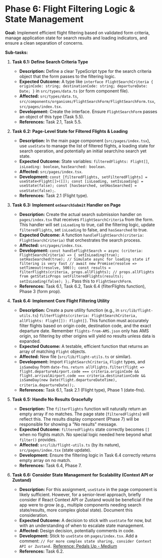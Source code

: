 # Phase 6: Flight Filtering Logic & State Management

**Goal:** Implement efficient flight filtering based on validated form criteria, manage application state for search results and loading indicators, and ensure a clean separation of concerns.

**Sub-tasks:**

1.  **Task 6.1: Define Search Criteria Type**

    - **Description:** Define a clear TypeScript type for the search criteria object that the form passes to the filtering logic.
    - **Expected Outcome:** A type like `interface FlightSearchCriteria { originCode: string; destinationCode: string; departureDate: Date; }` in `src/types/data.ts` (or form component file).
    - **Affected:** `src/types/data.ts`, `src/components/organisms/FlightSearchForm/FlightSearchForm.tsx`, `src/pages/index.tsx`.
    - **Development:** Create the interface. Ensure `FlightSearchForm` passes an object of this type (Task 5.5).
    - **References:** Task 2.1, Task 5.5.

2.  **Task 6.2: Page-Level State for Filtered Flights & Loading**

    - **Description:** In the main page component (`src/pages/index.tsx`), use `useState` to manage the list of filtered flights, a loading state for search operation, and potentially an initial search/no search yet state.
    - **Expected Outcome:** State variables: `filteredFlights: Flight[]`, `isLoading: boolean`, `hasSearched: boolean`.
    - **Affected:** `src/pages/index.tsx`.
    - **Development:** `const [filteredFlights, setFilteredFlights] = useState<Flight[]>([]); const [isLoading, setIsLoading] = useState(false); const [hasSearched, setHasSearched] = useState(false);`.
    - **References:** Task 2.1 (Flight type).

3.  **Task 6.3: Implement `onSearchSubmit` Handler on Page**

    - **Description:** Create the actual search submission handler on `pages/index.tsx` that receives `FlightSearchCriteria` from the form. This handler will set `isLoading` to true, call the filtering logic, update `filteredFlights`, set `isLoading` to false, and `hasSearched` to true.
    - **Expected Outcome:** A function `handleFlightSearch(criteria: FlightSearchCriteria)` that orchestrates the search process.
    - **Affected:** `src/pages/index.tsx`.
    - **Development:** `const handleFlightSearch = async (criteria: FlightSearchCriteria) => { setIsLoading(true); setHasSearched(true); // Simulate async for loading state if filtering is very fast // await new Promise(resolve => setTimeout(resolve, 500)); const results = filterFlights(criteria, props.allFlights); // props.allFlights from getStaticProps setFilteredFlights(results); setIsLoading(false); };`. Pass this to `FlightSearchForm`.
    - **References:** Task 6.1, Task 6.2, Task 6.4 (filterFlights function), Phase 3 (form prop).

4.  **Task 6.4: Implement Core Flight Filtering Utility**

    - **Description:** Create a pure utility function (e.g., in `src/lib/flight-utils.ts`) `filterFlights(criteria: FlightSearchCriteria, allFlights: Flight[]): Flight[]`. This function must accurately filter flights based on origin code, destination code, and the exact departure date. Remember `flights-from-AMS.json` only has AMS origin, so filtering by other origins will yield no results unless data is expanded.
    - **Expected Outcome:** A testable, efficient function that returns an array of matching `Flight` objects.
    - **Affected:** New file (`src/lib/flight-utils.ts` or similar).
    - **Development:** Import `FlightSearchCriteria`, `Flight` types, and `isSameDay` from `date-fns`. `return allFlights.filter(flight => flight.departureAirport.code === criteria.originCode && flight.arrivalAirport.code === criteria.destinationCode && isSameDay(new Date(flight.departureDateTime), criteria.departureDate));`.
    - **References:** Task 6.1, Task 2.1 (Flight type), Phase 1 (date-fns).

5.  **Task 6.5: Handle No Results Gracefully**

    - **Description:** The `filterFlights` function will naturally return an empty array if no matches. The page state (`filteredFlights`) will reflect this. The results display component (Phase 7) will be responsible for showing a "No results" message.
    - **Expected Outcome:** `filteredFlights` state correctly becomes `[]` when no flights match. No special logic needed here beyond what `filter()` provides.
    - **Affected:** `src/lib/flight-utils.ts` (by its nature), `src/pages/index.tsx` (state update).
    - **Development:** Ensure the filtering logic in Task 6.4 correctly returns empty array on no match.
    - **References:** Task 6.4, Phase 7.

6.  **Task 6.6: Consider State Management for Scalability (Context API or Zustand)**
    - **Description:** For this assignment, `useState` in the page component is likely sufficient. However, for a senior-level approach, briefly consider if React Context API or Zustand would be beneficial if the app were to grow (e.g., multiple components needing search state/results, more complex global state). Document this consideration.
    - **Expected Outcome:** A decision to stick with `useState` for now, but with an understanding of when to escalate state management.
    - **Affected:** Design decision, potentially comments in code.
    - **Development:** Stick to `useState` on `pages/index.tsx`. Add a comment: `// For more complex state sharing, consider Context API or Zustand.` [Reference: Pedals Up - Medium](https://medium.com/@PedalsUp/mastering-next-js-best-practices-for-clean-scalable-and-type-safe-development-626257980e60)
    - **References:** Task 6.2.
